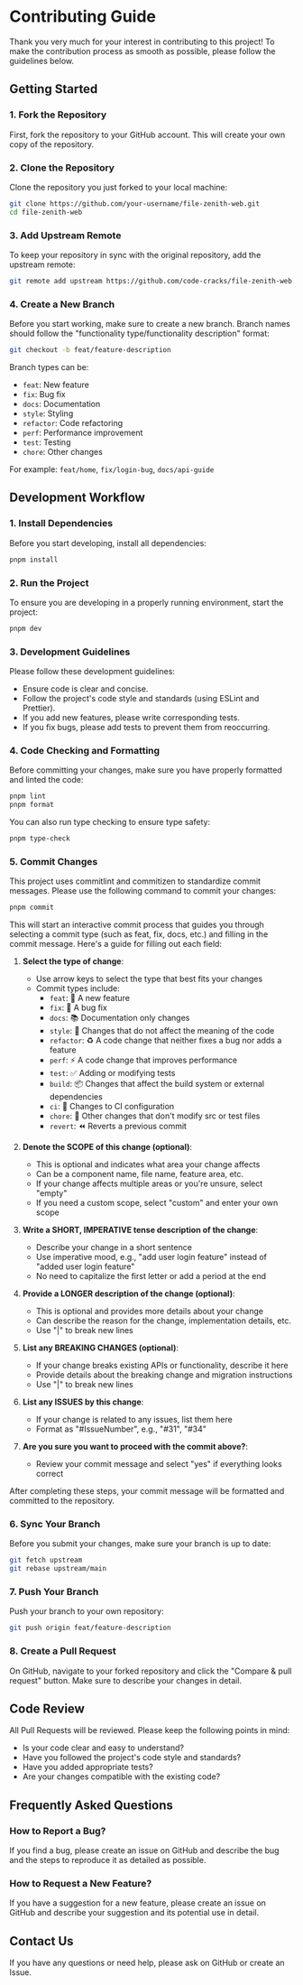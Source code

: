 # Contributing Guide

Thank you very much for your interest in contributing to this project! To make the contribution process as smooth as possible, please follow the guidelines below.

## Getting Started

### 1. Fork the Repository

First, fork the repository to your GitHub account. This will create your own copy of the repository.

### 2. Clone the Repository

Clone the repository you just forked to your local machine:

```bash
git clone https://github.com/your-username/file-zenith-web.git
cd file-zenith-web
```

### 3. Add Upstream Remote

To keep your repository in sync with the original repository, add the upstream remote:

```bash
git remote add upstream https://github.com/code-cracks/file-zenith-web.git
```

### 4. Create a New Branch

Before you start working, make sure to create a new branch. Branch names should follow the "functionality type/functionality description" format:

```bash
git checkout -b feat/feature-description
```

Branch types can be:

- `feat`: New feature
- `fix`: Bug fix
- `docs`: Documentation
- `style`: Styling
- `refactor`: Code refactoring
- `perf`: Performance improvement
- `test`: Testing
- `chore`: Other changes

For example: `feat/home`, `fix/login-bug`, `docs/api-guide`

## Development Workflow

### 1. Install Dependencies

Before you start developing, install all dependencies:

```bash
pnpm install
```

### 2. Run the Project

To ensure you are developing in a properly running environment, start the project:

```bash
pnpm dev
```

### 3. Development Guidelines

Please follow these development guidelines:

- Ensure code is clear and concise.
- Follow the project's code style and standards (using ESLint and Prettier).
- If you add new features, please write corresponding tests.
- If you fix bugs, please add tests to prevent them from reoccurring.

### 4. Code Checking and Formatting

Before committing your changes, make sure you have properly formatted and linted the code:

```bash
pnpm lint
pnpm format
```

You can also run type checking to ensure type safety:

```bash
pnpm type-check
```

### 5. Commit Changes

This project uses commitlint and commitizen to standardize commit messages. Please use the following command to commit your changes:

```bash
pnpm commit
```

This will start an interactive commit process that guides you through selecting a commit type (such as feat, fix, docs, etc.) and filling in the commit message. Here's a guide for filling out each field:

1. **Select the type of change**:

   - Use arrow keys to select the type that best fits your changes
   - Commit types include:
     - `feat`: 🚀 A new feature
     - `fix`: 🧩 A bug fix
     - `docs`: 📚 Documentation only changes
     - `style`: 🎨 Changes that do not affect the meaning of the code
     - `refactor`: ♻️ A code change that neither fixes a bug nor adds a feature
     - `perf`: ⚡️ A code change that improves performance
     - `test`: ✅ Adding or modifying tests
     - `build`: 📦️ Changes that affect the build system or external dependencies
     - `ci`: 🎡 Changes to CI configuration
     - `chore`: 🔨 Other changes that don't modify src or test files
     - `revert`: ⏪️ Reverts a previous commit

2. **Denote the SCOPE of this change (optional)**:

   - This is optional and indicates what area your change affects
   - Can be a component name, file name, feature area, etc.
   - If your change affects multiple areas or you're unsure, select "empty"
   - If you need a custom scope, select "custom" and enter your own scope

3. **Write a SHORT, IMPERATIVE tense description of the change**:

   - Describe your change in a short sentence
   - Use imperative mood, e.g., "add user login feature" instead of "added user login feature"
   - No need to capitalize the first letter or add a period at the end

4. **Provide a LONGER description of the change (optional)**:

   - This is optional and provides more details about your change
   - Can describe the reason for the change, implementation details, etc.
   - Use "|" to break new lines

5. **List any BREAKING CHANGES (optional)**:

   - If your change breaks existing APIs or functionality, describe it here
   - Provide details about the breaking change and migration instructions
   - Use "|" to break new lines

6. **List any ISSUES by this change**:

   - If your change is related to any issues, list them here
   - Format as "#IssueNumber", e.g., "#31", "#34"

7. **Are you sure you want to proceed with the commit above?**:
   - Review your commit message and select "yes" if everything looks correct

After completing these steps, your commit message will be formatted and committed to the repository.

### 6. Sync Your Branch

Before you submit your changes, make sure your branch is up to date:

```bash
git fetch upstream
git rebase upstream/main
```

### 7. Push Your Branch

Push your branch to your own repository:

```bash
git push origin feat/feature-description
```

### 8. Create a Pull Request

On GitHub, navigate to your forked repository and click the "Compare & pull request" button. Make sure to describe your changes in detail.

## Code Review

All Pull Requests will be reviewed. Please keep the following points in mind:

- Is your code clear and easy to understand?
- Have you followed the project's code style and standards?
- Have you added appropriate tests?
- Are your changes compatible with the existing code?

## Frequently Asked Questions

### How to Report a Bug?

If you find a bug, please create an issue on GitHub and describe the bug and the steps to reproduce it as detailed as possible.

### How to Request a New Feature?

If you have a suggestion for a new feature, please create an issue on GitHub and describe your suggestion and its potential use in detail.

## Contact Us

If you have any questions or need help, please ask on GitHub or create an Issue.
